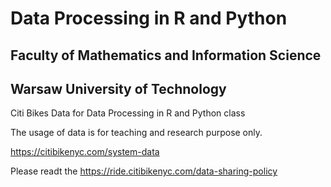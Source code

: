 # Data Processing in R and Python
## Faculty of Mathematics and Information Science 
## Warsaw University of Technology

Citi Bikes Data for Data Processing in R and Python class

The usage of data is for teaching and research purpose only.

https://citibikenyc.com/system-data

Please readt the https://ride.citibikenyc.com/data-sharing-policy
